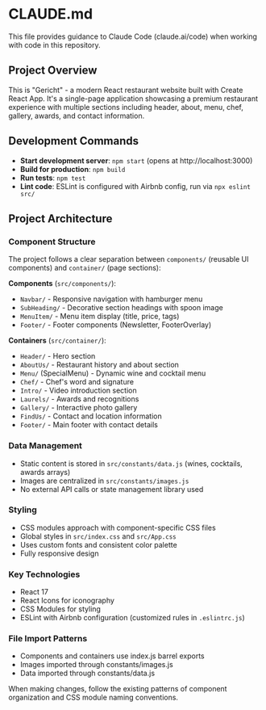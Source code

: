 # CLAUDE.md

This file provides guidance to Claude Code (claude.ai/code) when working with code in this repository.

## Project Overview
This is "Gericht" - a modern React restaurant website built with Create React App. It's a single-page application showcasing a premium restaurant experience with multiple sections including header, about, menu, chef, gallery, awards, and contact information.

## Development Commands
- **Start development server**: `npm start` (opens at http://localhost:3000)
- **Build for production**: `npm build`
- **Run tests**: `npm test`
- **Lint code**: ESLint is configured with Airbnb config, run via `npx eslint src/`

## Project Architecture

### Component Structure
The project follows a clear separation between `components/` (reusable UI components) and `container/` (page sections):

**Components** (`src/components/`):
- `Navbar/` - Responsive navigation with hamburger menu
- `SubHeading/` - Decorative section headings with spoon image
- `MenuItem/` - Menu item display (title, price, tags)
- `Footer/` - Footer components (Newsletter, FooterOverlay)

**Containers** (`src/container/`):
- `Header/` - Hero section
- `AboutUs/` - Restaurant history and about section
- `Menu/` (SpecialMenu) - Dynamic wine and cocktail menu
- `Chef/` - Chef's word and signature
- `Intro/` - Video introduction section
- `Laurels/` - Awards and recognitions
- `Gallery/` - Interactive photo gallery
- `FindUs/` - Contact and location information
- `Footer/` - Main footer with contact details

### Data Management
- Static content is stored in `src/constants/data.js` (wines, cocktails, awards arrays)
- Images are centralized in `src/constants/images.js`
- No external API calls or state management library used

### Styling
- CSS modules approach with component-specific CSS files
- Global styles in `src/index.css` and `src/App.css`
- Uses custom fonts and consistent color palette
- Fully responsive design

### Key Technologies
- React 17
- React Icons for iconography
- CSS Modules for styling
- ESLint with Airbnb configuration (customized rules in `.eslintrc.js`)

### File Import Patterns
- Components and containers use index.js barrel exports
- Images imported through constants/images.js
- Data imported through constants/data.js

When making changes, follow the existing patterns of component organization and CSS module naming conventions.